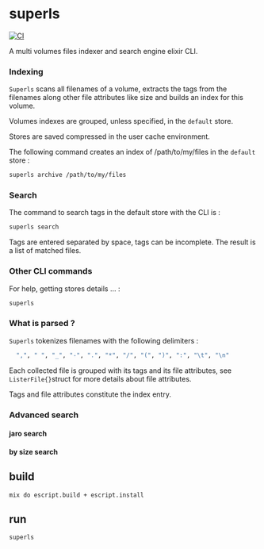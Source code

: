 # superls
[![CI](https://github.com/bougueil/superls/actions/workflows/ci.yml/badge.svg)](https://github.com/bougueil/superls/actions/workflows/ci.yml)

<!-- MDOC !-->

A multi volumes files indexer and search engine elixir CLI.

### Indexing
  `Superls` scans all filenames of a volume, extracts the tags from the filenames along other file attributes like size and builds an index for this volume.

  Volumes indexes are grouped, unless specified, in the `default` store.

  Stores are saved compressed in the user cache environment.

  The following command creates an index of /path/to/my/files in the `default` store :

```bash
superls archive /path/to/my/files
```

### Search

The command to search tags in the default store with the CLI is :

```bash
superls search
```
Tags are entered separated by space, tags can be incomplete.
The result is a list of matched files.

### Other CLI commands
  For help, getting stores details ...  :

```bash
superls
```


### What is parsed ?

`Superls` tokenizes filenames with the following delimiters :
```elixir
  ",", " ", "_", "-", ".", "*", "/", "(", ")", ":", "\t", "\n"
```

Each collected file is grouped with its tags and its file attributes,
see `ListerFile{}`struct for more details about file attributes.

Tags and file attributes constitute the index entry.

### Advanced search
#### jaro search
#### by size search

<!-- MDOC !-->

## build
```
mix do escript.build + escript.install
```

## run
```
superls
```
